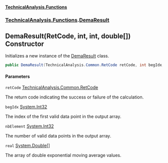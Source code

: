 #### [TechnicalAnalysis\.Functions](Atypical.TechnicalAnalysis.Functions.md 'Atypical\.TechnicalAnalysis\.Functions')
### [TechnicalAnalysis\.Functions](Atypical.TechnicalAnalysis.Functions.md#TechnicalAnalysis.Functions 'TechnicalAnalysis\.Functions').[DemaResult](DemaResult.md 'TechnicalAnalysis\.Functions\.DemaResult')

## DemaResult\(RetCode, int, int, double\[\]\) Constructor

Initializes a new instance of the [DemaResult](DemaResult.md 'TechnicalAnalysis\.Functions\.DemaResult') class\.

```csharp
public DemaResult(TechnicalAnalysis.Common.RetCode retCode, int begIdx, int nbElement, double[] real);
```
#### Parameters

<a name='TechnicalAnalysis.Functions.DemaResult.DemaResult(TechnicalAnalysis.Common.RetCode,int,int,double[]).retCode'></a>

`retCode` [TechnicalAnalysis\.Common\.RetCode](https://docs.microsoft.com/en-us/dotnet/api/TechnicalAnalysis.Common.RetCode 'TechnicalAnalysis\.Common\.RetCode')

The return code indicating the success or failure of the calculation\.

<a name='TechnicalAnalysis.Functions.DemaResult.DemaResult(TechnicalAnalysis.Common.RetCode,int,int,double[]).begIdx'></a>

`begIdx` [System\.Int32](https://docs.microsoft.com/en-us/dotnet/api/System.Int32 'System\.Int32')

The index of the first valid data point in the output array\.

<a name='TechnicalAnalysis.Functions.DemaResult.DemaResult(TechnicalAnalysis.Common.RetCode,int,int,double[]).nbElement'></a>

`nbElement` [System\.Int32](https://docs.microsoft.com/en-us/dotnet/api/System.Int32 'System\.Int32')

The number of valid data points in the output array\.

<a name='TechnicalAnalysis.Functions.DemaResult.DemaResult(TechnicalAnalysis.Common.RetCode,int,int,double[]).real'></a>

`real` [System\.Double](https://docs.microsoft.com/en-us/dotnet/api/System.Double 'System\.Double')[\[\]](https://docs.microsoft.com/en-us/dotnet/api/System.Array 'System\.Array')

The array of double exponential moving average values\.